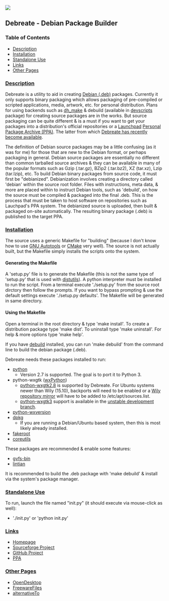 ![][icon]

## Debreate - Debian Package Builder


### Table of Contents
* [Description](#description)
* [Installation](#installation)
* [Standalone Use](#standalone-use)
* [Links](#links)
* [Other Pages](#other-pages)


### [Description](#table-of-contents)

Debreate is a utility to aid in creating [Debian (.deb)][wiki.deb] packages. Currently it only supports binary packaging which allows packaging of pre-compiled or scripted applications, media, artwork, etc. for personal distribution. Plans for using backends such as [dh_make][pkg.dh-make] & debuild (available in [devscripts][pkg.devscripts] package) for creating source packages are in the works. But source packaging can be quite different & is a must if you want to get your packages into a distribution's official repositories or a [Launchpad][launchpad] [Personal Package Archive (PPA)][wiki.ppa]. The latter from which [Debreate has recently become available][ppa.debreate].

The definition of Debian source packages may be a little confusing (as it was for me) for those that are new to the Debian format, or perhaps packaging in general. Debian source packages are essentially no different than common tarballed source archives & they can be available in many of the popular formats such as Gzip (.tar.gz), BZip2 (.tar.bz2), XZ (tar.xz), Lzip (tar.lzip), etc. To build Debian binary packages from source code, it must first be "debianized". Debianization involves creating a directory called 'debian' within the source root folder. Files with instructions, meta data, & more are placed within to instruct Debian tools, such as 'debuild', on how the source must be compiled & packaged into the final .deb. This is the process that must be taken to host software on repositories such as Lauchpad's PPA system. The debianized source is uploaded, then built & packaged on-site automatically. The resulting binary package (.deb) is published to the target PPA.


### [Installation](#table-of-contents)

The source uses a generic Makefile for "building" (because I don't know how to use [GNU Autotools][gnu-autotools] or [CMake][cmake] very well). The source is not actually built, but the Makefile simply installs the scripts onto the system.

#### Generating the Makefile

A 'setup.py' file is to generate the Makefile (this is not the same type of 'setup.py' that is used with [distutils][]). A python interpreter must be installed to run the script. From a terminal execute './setup.py' from the source root dirctory then follow the prompts. If you want to bypass prompting & use the default settings execute './setup.py defaults'. The Makefile will be generated in same directory.

#### Using the Makefile

Open a terminal in the root directory & type 'make install'. To create a distribution package type 'make dist'. To uninstall type 'make uninstall'. For help & more options type 'make help'.

If you have [debuild][pkg.devscripts] installed, you can run 'make debuild' from the command line to build the debian package (.deb).


Debreate needs these packages installed to run:
* [python][pkg.python]
    * Version 2.7 is supported. The goal is to port it to Python 3.
* python-wxgtk ([wxPython][wxpython])
    * [python-wxgtk2.8][pkg.python-wxgtk2.8] is supported by Debreate. For Ubuntu systems newer than Wily (15.10), backports will need to be enabled or a [Wily repository mirror][pkg-wily.python-wxgtk2.8] will have to be added to /etc/apt/sources.list.
    * [python-wxgtk3][pkg.python-wxgtk3] support is available in the [unstable development branch][src.debreate-unstable].
* [python-wxversion][pkg.python-wxversion]
* [dpkg][pkg.dpkg]
    * If you are running a Debian/Ubuntu based system, then this is most likely already installed.
* [fakeroot][pkg.fakeroot]
* [coreutils][pkg.coreutils]


These packages are recommended & enable some features:
* [gvfs-bin][pkg.gvfs-bin]
* [lintian][pkg.lintian]


It is recommended to build the .deb package with 'make debuild' & install via the system's package manager.


### [Standalone Use](#table-of-contents)

To run, launch the file named "init.py" (it should execute via mouse-click as well):
* './init.py' or 'python init.py'


### [Links](#table-of-contents)
* [Homepage](http://debreate.sourceforge.net/)
* [Sourceforge Project](https://sourceforge.net/projects/debreate)
* [GitHub Project](https://github.com/AntumDeluge/debreate)
* [PPA][ppa.debreate]


### [Other Pages](#table-of-contents)
* [OpenDesktop](https://www.opendesktop.org/content/show.php?content=101776)
* [FreewareFiles](http://www.freewarefiles.com/Debreate_program_56557.html)
* [alternativeTo](http://alternativeto.net/software/debreate/)



[icon]: bitmaps/debreate64.png

[launchpad]: https://launchpad.net/
[wxpython]: https://wxpython.org/

[wiki.deb]: https://en.wikipedia.org/wiki/Deb_(file_format)
[wiki.ppa]: https://en.wikipedia.org/wiki/Personal_Package_Archive

[src.debreate-unstable]: https://github.com/AntumDeluge/debreate/tree/unstable

[ppa.debreate]: https://launchpad.net/~antumdeluge/+archive/ubuntu/debreate

[pkg.coreutils]: http://packages.ubuntu.com/coreutils
[pkg.devscripts]: http://packages.ubuntu.com/devscripts
[pkg.dh-make]: http://packages.ubuntu.com/dh-make
[pkg.dpkg]: http://packages.ubuntu.com/dpkg
[pkg.fakeroot]: http://packages.ubuntu.com/fakeroot
[pkg.gvfs-bin]: http://packages.ubuntu.com/gvfs-bin
[pkg.lintian]: http://packages.ubuntu.com/lintian
[pkg.python]: http://packages.ubuntu.com/python2.7
[pkg.python-wxversion]: http://packages.ubuntu.com/python-wxversion
[pkg.python-wxgtk2.8]: http://packages.ubuntu.com/python-wxgtk2.8
[pkg.python-wxgtk3]: http://packages.ubuntu.com/python-wxgtk3

[pkg-wily.python-wxgtk2.8]: http://packages.ubuntu.com/wily/python-wxgtk2.8

[cmake]: https://cmake.org/
[distutils]: https://wiki.python.org/moin/Distutils
[gnu-autotools]: https://en.wikipedia.org/wiki/GNU_Build_System
